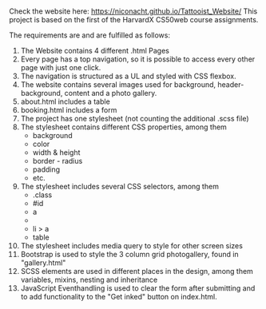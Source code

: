 # 



Check the website here: https://niconacht.github.io/Tattooist_Website/
This project is based on the first of  the HarvardX CS50web course assignments.

The requirements are and are fulfilled as follows:

1. The Website contains 4 different .html Pages
2. Every page has a top navigation, so it is possible to access every other page with just one click.
3. The navigation is structured as a UL and styled with CSS flexbox.
4. The website contains several images used for background, header-background, content and a photo gallery.
11. about.html includes a table
12. booking.html includes a form
5. The project has one stylesheet (not counting the additional .scss file)
6. The stylesheet contains different CSS properties, among them
    -  background
    -  color
    - width & height
    - border - radius
    - padding
    - etc.
7. The stylesheet includes several CSS selectors, among them
    -  .class
    -  #id
    -  a
    -  
    -  li > a
    - table
8. The stylesheet includes media query to style for other screen sizes
9. Bootstrap is used to style the 3 column grid photogallery, found in "gallery.html"
10. SCSS elements are used in different places in the design, among them variables, mixins, nesting and inheritance
11. JavaScript Eventhandling is used to clear the form after submitting and to add functionality to the "Get inked" button on index.html.
